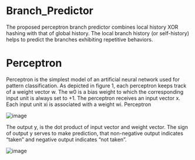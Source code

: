 # Branch_Predictor
The proposed perceptron branch predictor combines 
local history XOR hashing with that of global history. 
The local branch history (or self-history) helps to predict 
the branches exhibiting repetitive behaviors. 
# Perceptron 
Perceptron is the simplest model of an artificial neural 
network used for pattern classification. As depicted in 
figure 1, each perceptron keeps track of a weight vector w. 
The w0 is a bias weight to which the corresponding input 
unit is always set to +1. The perceptron receives an input 
vector x. Each input unit xi is associated with a weight wi. 
Perceptron 


![image](https://user-images.githubusercontent.com/93528509/147481452-251df659-def8-46be-a1af-abe416d79aaf.png)


The output y, is the dot product of input vector and 
weight vector. The sign of output y serves to make 
prediction, that non-negative output indicates “taken” and 
negative output indicates “not taken”. 

![image](https://user-images.githubusercontent.com/93528509/147481873-1428133c-bdb4-4cd9-b92a-986617ab4d45.png)


